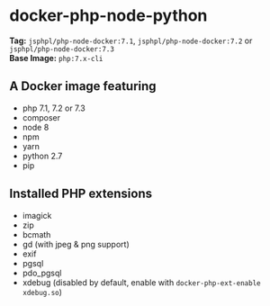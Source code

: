 # docker-php-node-python

**Tag:** `jsphpl/php-node-docker:7.1`, `jsphpl/php-node-docker:7.2` or `jsphpl/php-node-docker:7.3`<br/>
**Base Image:** `php:7.x-cli`

## A Docker image featuring
- php 7.1, 7.2 or 7.3
- composer
- node 8
- npm
- yarn
- python 2.7
- pip

## Installed PHP extensions
- imagick
- zip
- bcmath
- gd (with jpeg & png support)
- exif
- pgsql
- pdo_pgsql
- xdebug (disabled by default, enable with `docker-php-ext-enable xdebug.so`)
